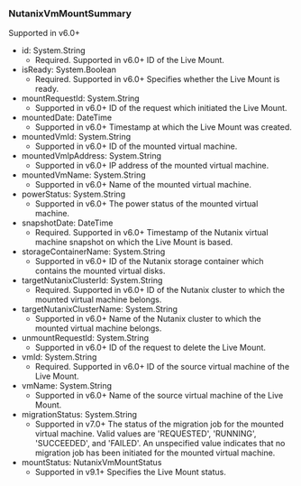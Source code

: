 ### NutanixVmMountSummary
Supported in v6.0+

- id: System.String
  - Required. Supported in v6.0+
  ID of the Live Mount.
- isReady: System.Boolean
  - Required. Supported in v6.0+
  Specifies whether the Live Mount is ready.
- mountRequestId: System.String
  - Supported in v6.0+
  ID of the request which initiated the Live Mount.
- mountedDate: DateTime
  - Supported in v6.0+
  Timestamp at which the Live Mount was created.
- mountedVmId: System.String
  - Supported in v6.0+
  ID of the mounted virtual machine.
- mountedVmIpAddress: System.String
  - Supported in v6.0+
  IP address of the mounted virtual machine.
- mountedVmName: System.String
  - Supported in v6.0+
  Name of the mounted virtual machine.
- powerStatus: System.String
  - Supported in v6.0+
  The power status of the mounted virtual machine.
- snapshotDate: DateTime
  - Required. Supported in v6.0+
  Timestamp of the Nutanix virtual machine snapshot on which the Live Mount is based.
- storageContainerName: System.String
  - Supported in v6.0+
  ID of the Nutanix storage container which contains the mounted virtual disks.
- targetNutanixClusterId: System.String
  - Required. Supported in v6.0+
  ID of the Nutanix cluster to which the mounted virtual machine belongs.
- targetNutanixClusterName: System.String
  - Supported in v6.0+
  Name of the Nutanix cluster to which the mounted virtual machine belongs.
- unmountRequestId: System.String
  - Supported in v6.0+
  ID of the request to delete the Live Mount.
- vmId: System.String
  - Required. Supported in v6.0+
  ID of the source virtual machine of the Live Mount.
- vmName: System.String
  - Supported in v6.0+
  Name of the source virtual machine of the Live Mount.
- migrationStatus: System.String
  - Supported in v7.0+
  The status of the migration job for the mounted virtual machine. Valid values are 'REQUESTED', 'RUNNING', 'SUCCEEDED', and 'FAILED'. An unspecified value indicates that no migration job has been initiated for the mounted virtual machine.
- mountStatus: NutanixVmMountStatus
  - Supported in v9.1+
  Specifies the Live Mount status.
